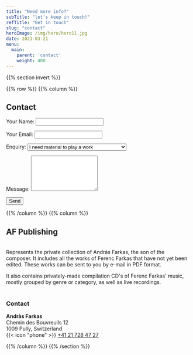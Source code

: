 ```yaml
---
title: "Need more info?"
subTitle: "let's keep in touch!"
refTitle: "Get in touch"
slug: "contact"
heroImage: /img/hero/hero11.jpg
date: 2021-03-21
menu:
  main:
    parent: 'contact'
    weight: 400
---
```


{{% section invert %}}

{{% row %}}
{{% column %}}
## Contact
<form name="contact" method="POST" action="/contact/thanks" data-netlify="true">
  <p>
    <label>
      Your Name:
      <input type="text" name="name" required />
    </label>
  </p>
  <p>
    <label>
      Your Email:
      <input type="email" name="email" required />
    </label>
  </p>
  <p>
    <label>Enquiry:
      <select name="enquiry">
        <option value="material">I need material to play a work</option>
        <option value="manuscript">I need more information on Ferenc Farkas</option>
        <option value="website">I have a problem with the website</option>
        <option value="publisher">I have infos about a publisher</option>
        <option value="other">None of the above</option>
      </select>
    </label>
  </p>
  <p>
    <label>
      Message:
      <textarea name="message" rows="6"></textarea>
    </label>
  </p>
  <p>
    <button class="button" type="submit">Send</button>
  </p>
</form>

{{% /column %}}
{{% column %}}

## AF Publishing
<br>
Represents the private collection of András Farkas, the son of the composer.
It includes all the works of Ferenc Farkas that have not yet been edited.
These works can be sent to you by e-mail in PDF format.

It also contains privately-made compilation CD's of Ferenc Farkas' music,
mostly grouped by genre or category, as well as live recordings.
<br><br>
### Contact
**Andràs Farkas**
<br>
Chemin des Bouvreuils 12
<br>
1009 Pully, Switzerland
<br>
{{< icon "phone" >}} <a href="tel:+41217284728">+41 21 728 47 27</a>

{{% /column %}}
{{% /section %}}
